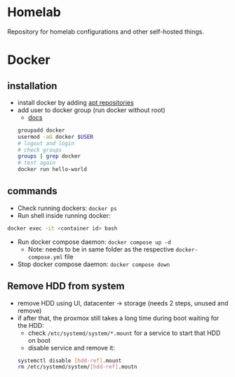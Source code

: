 # Homelab
Repository for homelab configurations and other self-hosted things.

# Docker 
## installation
- install docker by adding [apt
  repositories](https://docs.docker.com/engine/install/debian/#install-using-the-repository)
- add user to docker group (run docker without root)
    - [docs](https://docs.docker.com/engine/install/linux-postinstall/#manage-docker-as-a-non-root-user)
    ```bash
    groupadd docker
    usermod -aG docker $USER
    # logout and login
    # check groups
    groups | grep docker
    # test again
    docker run hello-world
    ```

## commands
- Check running dockers: `docker ps`
- Run shell inside running docker:
```bash
docker exec -it <container id> bash
```
- Run docker compose daemon: `docker compose up -d`
    - Note: needs to be in same folder as the respective `docker-compose.yml`
      file
- Stop docker compose daemon: `docker compose down`

## Remove HDD from system
- remove HDD using UI, datacenter -> storage (needs 2 steps, unused and remove)
- if after that, the proxmox still takes a long time during boot waiting for
  the HDD:
    - check `/etc/systemd/system/*.mount` for a service to start that HDD on
      boot
    - disable service and remove it:
    ```bash
    systemctl disable [hdd-ref].mount
    rm /etc/systemd/system/[hdd-ref].moutn
    ```

